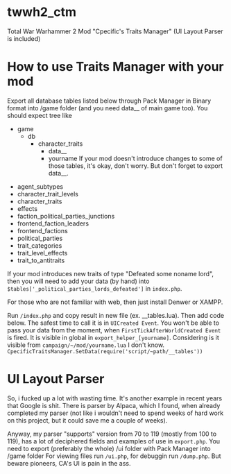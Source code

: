 # twwh2_ctm
Total War Warhammer 2 Mod "Cpecific's Traits Manager" (UI Layout Parser is included)

# How to use Traits Manager with your mod
Export all database tables listed below through Pack Manager in Binary format into /game folder (and you need data__ of main game too).
You should expect tree like
- game
  - db
    - character_traits
	  - data__
	  - yourname
If your mod doesn't introduce changes to some of those tables, it's okay, don't worry. But don't forget to export data__.
* agent_subtypes
* character_trait_levels
* character_traits
* effects
* faction_political_parties_junctions
* frontend_faction_leaders
* frontend_factions
* political_parties
* trait_categories
* trait_level_effects
* trait_to_antitraits

If your mod introduces new traits of type "Defeated some noname lord", then you will need to add your data (by hand) into `$tables['_political_parties_lords_defeated']` in `index.php`.

For those who are not familiar with web, then just install Denwer or XAMPP.

Run `/index.php` and copy result in new file (ex. __tables.lua). Then add code below. The safest time to call it is in `UICreated Event`. You won't be able to pass your data from the moment, when `FirstTickAfterWorldCreated Event` is fired. It is visible in global in `export_helper_[yourname]`. Considering is it visible from `campaign/~/mod/yourname.lua` I don't know.
`CpecificTraitsManager.SetData(require('script/~path/__tables'))`

# UI Layout Parser
So, i fucked up a lot with wasting time. It's another example in recent years that Google is shit.
There is parser by Alpaca, which I found, when already completed my parser (not like i wouldn't need to spend weeks of hard work on this project, but it could save me a couple of weeks).

Anyway, my parser "supports" version from 70 to 119 (mostly from 100 to 119), has a lot of deciphered fields and examples of use in `export.php`.
You need to export (preferably the whole) /ui folder with Pack Manager into /game folder
For viewing files run `/ui.php`, for debuggin run `/dump.php`.
But beware pioneers, CA's UI is pain in the ass.